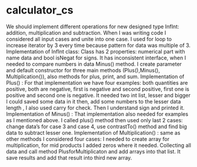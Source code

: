 # calculator_cs

We should implement different operations for new designed type InfInt: addition, multiplication and subtraction. 
When I was writing code I considered all input cases and unite into one case. 
I used for loop to increase iterator by 3 every time because pattern for data was multiple of 3.
Implementation of InfInt class:
Class has 2 properties: numerical part with name data and bool isNegat for signs. 
It has inconsistent interface, when I needed to compare numbers in data Minus() method. 
I create parameter and default constructor for three main methods (Plus(),Minus(), Multiplication()), also methods for plus, print, and sum.
Implementation of Plus() :
For that implementation we have four examples: both quantities are positive, both are negative, first is negative and second positive, first one is positive and second one is negative.
It needed two int list, lesser and bigger I could saved some data in it then, add some numbers to the lesser data length , I also used carry for check. 
Then I understand sign and printed it.
Implementation of Minus() :
That implementation also needed for examples as I mentioned above. 
I called plus() method then used only last 2 cases: change data’s for case 3 and case 4, use contrastTo() method and find big data to subtract lesser one.
Implementation of Multiplication() :
same as other methods I considered four cases: I needed to create array for multiplication, for mid products I added zeros where it needed. 
Collecting all data and call method PlusforMultiplicaton and add arrays into that list. It save results and add that result into third new array.
